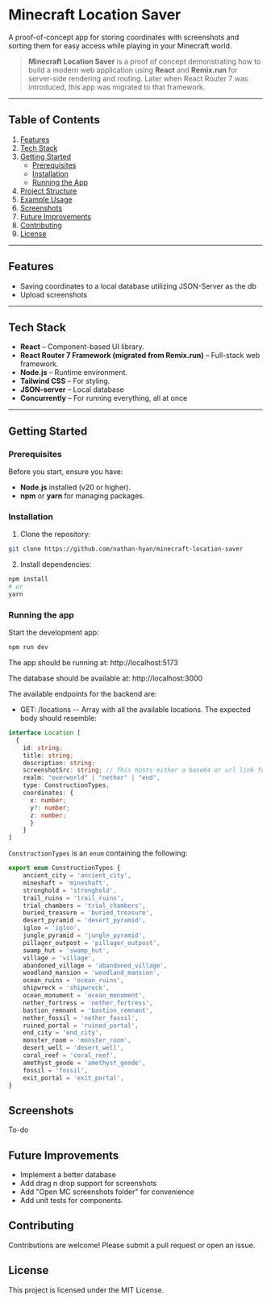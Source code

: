 # Minecraft Location Saver

A proof-of-concept app for storing coordinates with screenshots and sorting them for easy access while playing in your Minecraft world.

> **Minecraft Location Saver** is a proof of concept demonstrating how to build a modern web application using **React** and **Remix.run** for server-side rendering and routing. Later when React Router 7 was introduced, this app was migrated to that framework.

----------

## Table of Contents

1.  [Features](#features)
2.  [Tech Stack](#tech-stack)
3.  [Getting Started](#getting-started)
    -   [Prerequisites](#prerequisites)
    -   [Installation](#installation)
    -   [Running the App](#running-the-app)
4.  [Project Structure](#project-structure)
5.  [Example Usage](#example-usage)
6.  [Screenshots](#screenshots)
7.  [Future Improvements](#future-improvements)
8.  [Contributing](#contributing)
9.  [License](#license)

----------

## Features

- Saving coordinates to a local database utilizing JSON-Server as the db
- Upload screenshots

----------

## Tech Stack

-   **React** – Component-based UI library.
-   **React Router 7 Framework (migrated from Remix.run)** – Full-stack web framework.
-   **Node.js** – Runtime environment.
-   **Tailwind CSS** – For styling.
-   **JSON-server**  – Local database
- **Concurrently** – For running everything, all at once

----------

## Getting Started

### Prerequisites

Before you start, ensure you have:

-   **Node.js** installed (v20 or higher).
-   **npm** or **yarn** for managing packages.

### Installation

1.  Clone the repository:

```bash
git clone https://github.com/nathan-hyan/minecraft-location-saver
```

2. Install dependencies:
```bash
npm install
# or
yarn
```

### Running the app

Start the development app:
```bash
npm run dev
```

The app should be running at: http://localhost:5173

The database should be available at: http://localhost:3000

The available endpoints for the backend are:

- GET: /locations -- Array with all the available locations. The expected body should resemble: 
```typescript
interface Location [
  {
    id: string;
    title: string;
    description: string;
    screenshotSrc: string; // This hosts either a base64 or url link for screenshots
    realm: "overworld" | "nether" | "end",
    type: ConstructionTypes,
    coordinates: {
      x: number;
      y?: number;
      z: number;
	  }
	}
]
```

`ConstructionTypes` is an `enum` containing the following:

```typescript
export enum ConstructionTypes {
	ancient_city = 'ancient_city',
	mineshaft = 'mineshaft',
	stronghold = 'stronghold',
	trail_ruins = 'trail_ruins',
	trial_chambers = 'trial_chambers',
	buried_treasure = 'buried_treasure',
	desert_pyramid = 'desert_pyramid',
	igloo = 'igloo',
	jungle_pyramid = 'jungle_pyramid',
	pillager_outpost = 'pillager_outpost',
	swamp_hut = 'swamp_hut',
	village = 'village',
	abandoned_village = 'abandoned_village',
	woodland_mansion = 'woodland_mansion',
	ocean_ruins = 'ocean_ruins',
	shipwreck = 'shipwreck',
	ocean_monument = 'ocean_monument',
	nether_fortress = 'nether_fortress',
	bastion_remnant = 'bastion_remnant',
	nether_fossil = 'nether_fossil',
	ruined_portal = 'ruined_portal',
	end_city = 'end_city',
	monster_room = 'monster_room',
	desert_well = 'desert_well',
	coral_reef = 'coral_reef',
	amethyst_geode = 'amethyst_geode',
	fossil = 'fossil',
	exit_portal = 'exit_portal',
}
```

## Screenshots
To-do

## Future Improvements
- Implement a better database
- Add drag n drop support for screenshots
- Add "Open MC screenshots folder" for convenience
- Add unit tests for components.

## Contributing
Contributions are welcome! Please submit a pull request or open an issue.

## License
This project is licensed under the MIT License.
